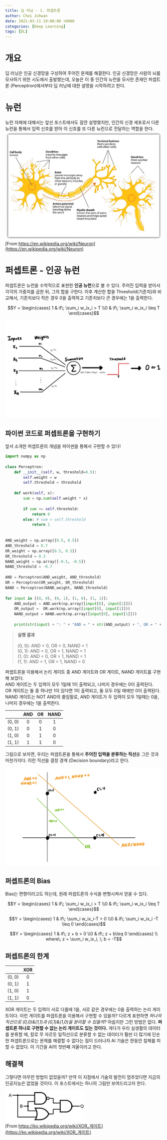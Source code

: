 ```yaml
---
title: 딥 러닝 - 1. 퍼셉트론
author: Choi Juhwan
date: 2021-03-11 19:00:00 +0900
categories: [Deep Learning]
tags: [DL]
---
```


# 개요

딥 러닝은 인공 신경망을 구성하여 주어진 문제를 해결한다. 
인공 신경망은 사람의 뇌를 모사하기 위한 시도에서 출발했는데, 오늘은 이 중 인간의 뉴런을 모사한 존재인 퍼셉트론 (Perceptron)에서부터 딥 러닝에 대한 설명을 시작하려고 한다.

# 뉴런
뉴런 자체에 대해서는 앞선 포스트에서도 잠깐 설명했지만, 인간의 신경 세포로서 다른 뉴런을 통해서 입력 신호를 받아 이 신호를 또 다른 뉴런으로 전달하는 역할을 한다.
![Neuron](/assets/post_images/dl1/dl1_1.jpg)
[From https://en.wikipedia.org/wiki/Neuron](https://en.wikipedia.org/wiki/Neuron)

# 퍼셉트론 - 인공 뉴런
퍼셉트론은 뉴런을 수학적으로 표현한 **인공 뉴런**으로 볼 수 있다.
주어진 입력을 받아서 각각의 가중치를 곱한 뒤, 그의 합을 구한다.
이후 계산한 합을 Threshold(기준치)와 비교해서, 기준치보다 작은 경우 0을 출력하고 기준치보다 큰 경우에는 1을 출력한다.

$$Y = \begin{cases}
1 & if\; \sum_i w_ix_i > T
\\0 & if\; \sum_i w_ix_i \leq T 
\end{cases}$$

![Perceptron1](/assets/post_images/dl1/dl1_2.jpg)

## 파이썬 코드로 퍼셉트론을 구현하기
앞서 소개한 퍼셉트론의 개념을 파이썬을 통해서 구현할 수 있다!

```python
import numpy as np

class Perceptron:
    def __init__(self, w, threshold=0.5):
        self.weight = w
        self.threshold = threshold

    def work(self, x):
        sum = np.sum(self.weight * x)

        if sum <= self.threshold:
            return 0
        else: # sum > self.threshold
            return 1


AND_weight = np.array([0.5, 0.5])
AND_threshold = 0.7
OR_weight = np.array([0.5, 0.5])
OR_threshold = 0.3
NAND_weight = np.array([-0.5, -0.5])
NAND_threshold = -0.7

AND = Perceptron(AND_weight, AND_threshold)
OR = Perceptron(OR_weight, OR_threshold)
NAND = Perceptron(NAND_weight, NAND_threshold)

for input in [(0, 0), (0, 1), (1, 0), (1, 1)]:
    AND_output = AND.work(np.array([input[0], input[1]]))
    OR_output =  OR.work(np.array([input[0], input[1]]))
    NAND_output = NAND.work(np.array([input[0], input[1]]))

    print(str(input) + ": " + "AND = " + str(AND_output) + ", OR = " + str(NAND_output) + ", NAND = " + str(NAND_output))
```

> **실행 결과** <br><br>
> (0, 0): AND = 0, OR = 0, NAND = 1 <br>
> (0, 1): AND = 0, OR = 1, NAND = 1 <br>
> (1, 0): AND = 0, OR = 1, NAND = 1 <br>
> (1, 1): AND = 1, OR = 1, NAND = 0 <br>

퍼셉트론을 이용해서 논리 게이트 중 AND 게이트와 OR 게이트, NAND 게이트를 구현해 보았다. <br>
AND 게이트는 두 입력이 모두 1일때 1이 출력되고, 나머지 경우에는 0이 출력된다. <br>
OR 게이트는 둘 중 하나만 1이 있다면 1이 출력되고, 둘 모두 0일 때에만 0이 출력된다. <br>
NAND 게이트는 NOT AND의 줄임말로, AND 게이트가 두 입력이 모두 1일때는 0을, 나머지 경우에는 1을 출력한다.

||AND|OR|NAND|
|:---:|:---:|:---:|:---:|
|(0, 0)|0|0|1|
|(0, 1)|0|1|0|
|(1, 0)|0|1|0|
|(1, 1)|1|1|0|

그림으로 보자면, 우리는 퍼셉트론을 통해서 **주어진 입력을 분류하는 직선**을 그은 것과 마찬가지다. 이런 직선을 결정 경계 (Decision boundary)라고 한다.

![](/assets/post_images/dl1/dl1_3.jpg)

## 퍼셉트론의 Bias
Bias는 편향이라고도 하는데, 원래 퍼셉트론의 수식을 변형시켜서 얻을 수 있다.

$$Y = \begin{cases}
1 & if\; \sum_i w_ix_i > T
\\0 & if\; \sum_i w_ix_i \leq T 
\end{cases}$$

$$Y = \begin{cases}
1 & if\; \sum_i w_ix_i-T > 0
\\0 & if\; \sum_i w_ix_i -T \leq 0 
\end{cases}$$

$$Y = \begin{cases}
1 & if\; z + b > 0
\\0 & if\; z + b\leq 0 
\end{cases}
\\ where\; z = \sum_i w_ix_i, \; b = -T$$

## 퍼셉트론의 한계

||XOR|
|:---:|:---:|
|(0, 0)|0|
|(0, 1)|1|
|(1, 0)|1|
|(1, 1)|0|

XOR 게이트는 두 입력이 서로 다를때 1을, 서로 같은 경우에는 0을 출력하는 논리 게이트이다. 이런 게이트를 퍼셉트론을 이용해서 구현할 수 있을까? 다르게 표현하면 *하나의 직선으로 (0,0)&(1,1)과 (0,1)&(1,0)을 분리할 수 있을까?*
아쉽지만 그런 방법은 없다. **퍼셉트론 하나로 구현할 수 없는 논리 게이트도 있는 것이다.** 게다가 우리 실생활의 데이터를 분류할 때, 칼로 무 자르듯 일직선으로 분류할 수 없는 데이터가 훨씬 더 많기에 단순한 퍼셉트론으로는 문제를 해결할 수 없다는 점이 드러나자 AI 기술은 한동안 침체를 피할 수 없었다. 이 기간을 AI의 첫번째 겨울이라고 한다.

## 해결책
그렇다면 아무런 방법이 없었을까? 만약 이 지점에서 기술의 발전이 멈추었다면 지금의 인공지능은 없었을 것이다. 이 포스트에서는 하나의 그림만 보여드리고자 한다.

![XOR Gate](/assets/post_images/dl1/dl1_4.jpg) <br>
[From https://ko.wikipedia.org/wiki/XOR_게이트](https://ko.wikipedia.org/wiki/XOR_게이트)